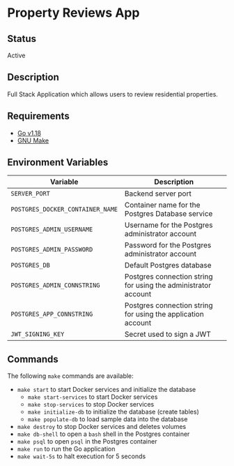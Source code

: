 # Property Reviews App

## Status

Active

## Description

Full Stack Application which allows users to review residential properties.

## Requirements

- [Go v1.18](https://go.dev/)
- [GNU Make](https://www.gnu.org/software/make/)

## Environment Variables

| Variable                         | Description                                                    |
| -------------------------------- | -------------------------------------------------------------- |
| `SERVER_PORT`                    | Backend server port                                            |
| `POSTGRES_DOCKER_CONTAINER_NAME` | Container name for the Postgres Database service               |
| `POSTGRES_ADMIN_USERNAME`        | Username for the Postgres administrator account                |
| `POSTGRES_ADMIN_PASSWORD`        | Password for the Postgres administrator account                |
| `POSTGRES_DB`                    | Default Postgres database                                      |
| `POSTGRES_ADMIN_CONNSTRING`      | Postgres connection string for using the administrator account |
| `POSTGRES_APP_CONNSTRING`        | Postgres connection string for using the application account   |
| `JWT_SIGNING_KEY` | Secret used to sign a JWT |

## Commands

The following `make` commands are available:

- `make start` to start Docker services and initialize the database
  - `make start-services` to start Docker services
  - `make stop-services` to stop Docker services
  - `make initialize-db` to initialize the database (create tables)
  - `make populate-db` to load sample data into the database
- `make destroy` to stop Docker services and deletes volumes
- `make db-shell` to open a `bash` shell in the Postgres container
- `make psql` to open `psql` in the Postgres container
- `make run` to run the Go application
- `make wait-5s` to halt execution for 5 seconds

